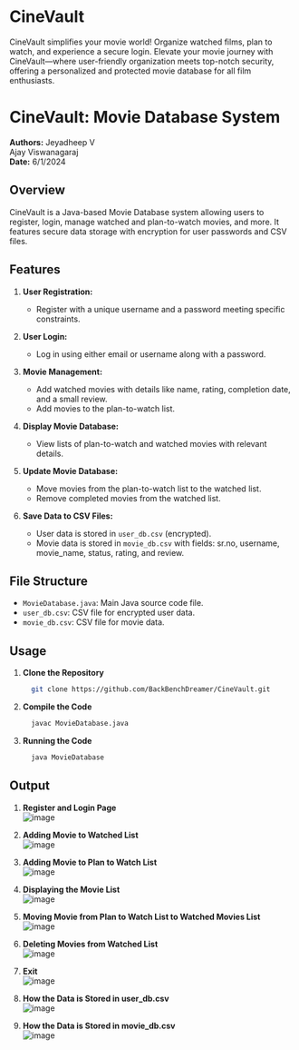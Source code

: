 # CineVault
CineVault simplifies your movie world! Organize watched films, plan to watch, and experience a secure login. Elevate your movie journey with CineVault—where user-friendly organization meets top-notch security, offering a personalized and protected movie database for all film enthusiasts.

# CineVault: Movie Database System

**Authors:** Jeyadheep V <br>
             Ajay Viswanagaraj<br>
**Date:** 6/1/2024

## Overview

CineVault is a Java-based Movie Database system allowing users to register, login, manage watched and plan-to-watch movies, and more. It features secure data storage with encryption for user passwords and CSV files.

## Features

1. **User Registration:**
   - Register with a unique username and a password meeting specific constraints.

2. **User Login:**
   - Log in using either email or username along with a password.

3. **Movie Management:**
   - Add watched movies with details like name, rating, completion date, and a small review.
   - Add movies to the plan-to-watch list.

4. **Display Movie Database:**
   - View lists of plan-to-watch and watched movies with relevant details.

5. **Update Movie Database:**
   - Move movies from the plan-to-watch list to the watched list.
   - Remove completed movies from the watched list.

6. **Save Data to CSV Files:**
   - User data is stored in `user_db.csv` (encrypted).
   - Movie data is stored in `movie_db.csv` with fields: sr.no, username, movie_name, status, rating, and review.


## File Structure

- `MovieDatabase.java`: Main Java source code file.
- `user_db.csv`: CSV file for encrypted user data.
- `movie_db.csv`: CSV file for movie data.

## Usage

1. **Clone the Repository**
   ```bash
     git clone https://github.com/BackBenchDreamer/CineVault.git

2. **Compile the Code**
   ```bash
     javac MovieDatabase.java
3. **Running the Code**
   ```bash
     java MovieDatabase

## Output

1. **Register and Login Page** <br>![image](https://github.com/BackBenchDreamer/CineVault/assets/112080762/863ad676-d684-4977-8ce0-6958bae747f6)


2. **Adding Movie to Watched List** <br> ![image](https://github.com/BackBenchDreamer/CineVault/assets/112080762/4bfa6c98-35c2-43ac-a59a-d61f41f2e3ec)

3. **Adding Movie to Plan to Watch List** <br> ![image](https://github.com/BackBenchDreamer/CineVault/assets/112080762/93688d73-574c-49a2-b4f7-3f1ebbfebcc8)

4. **Displaying the Movie List** <br> ![image](https://github.com/BackBenchDreamer/CineVault/assets/112080762/aed891f9-fa08-4d26-aaeb-84bd9e078668)

5. **Moving Movie from Plan to Watch List to Watched Movies List**<br> ![image](https://github.com/BackBenchDreamer/CineVault/assets/112080762/b71cfc89-9522-4f53-988d-a8902c6208f0)

6. **Deleting Movies from Watched List** <br> ![image](https://github.com/BackBenchDreamer/CineVault/assets/112080762/a8e6832a-bdea-4fdf-915b-86c4b92e811f)

7. **Exit** <br> ![image](https://github.com/BackBenchDreamer/CineVault/assets/112080762/d14f0454-42ff-4b3a-b975-cc4a463435e3)
 
8. **How the Data is Stored in user_db.csv** <br> ![image](https://github.com/BackBenchDreamer/CineVault/assets/112080762/11677496-aa0c-4ae1-808a-be1691178fbb)

9. **How the Data is Stored in movie_db.csv** <br> ![image](https://github.com/BackBenchDreamer/CineVault/assets/112080762/763e106e-d8e1-4602-9431-4230324703f5)
